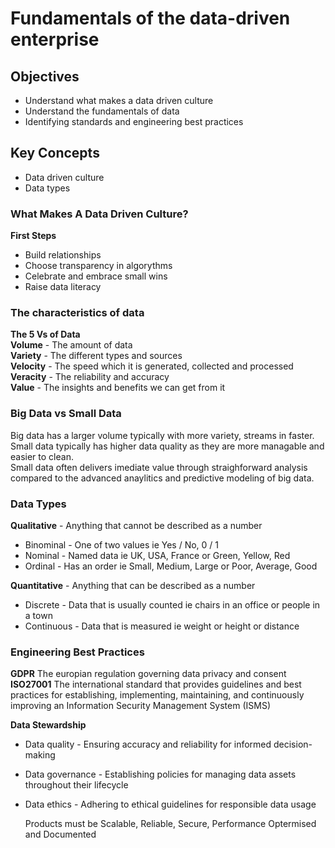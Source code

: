 # Fundamentals of the data-driven enterprise

## Objectives
- Understand what makes a data driven culture
- Understand the fundamentals of data
- Identifying standards and engineering best practices

## Key Concepts
- Data driven culture  
- Data types
### What Makes A Data Driven Culture?

**First Steps**
- Build relationships
- Choose transparency in algorythms
- Celebrate and embrace small wins
- Raise data literacy

### The characteristics of data

**The 5 Vs of Data**  
**Volume** - The amount of data  
**Variety** - The different types and sources  
**Velocity** - The speed which it is generated, collected and processed  
**Veracity** - The reliability and accuracy  
**Value** - The insights and benefits we can get from it  

### Big Data vs Small Data
Big data has a larger volume typically with more variety, streams in faster.  
Small data typically has higher data quality as they are more managable and easier to clean.  
Small data often delivers imediate value through straighforward analysis compared to the advanced anaylitics and predictive modeling of big data.  

### Data Types

**Qualitative** - Anything that cannot be described as a number
  - Binominal - One of two values ie Yes / No, 0 / 1
  - Nominal - Named data ie UK, USA, France or Green, Yellow, Red
  - Ordinal - Has an order ie Small, Medium, Large or Poor, Average, Good
    
**Quantitative** - Anything that can be described as a number
  - Discrete - Data that is usually counted ie chairs in an office or people in a town
  - Continuous - Data that is measured ie weight or height or distance

### Engineering Best Practices ###

**GDPR** The europian regulation governing data privacy and consent  
**ISO27001** The international standard that provides guidelines and best practices for establishing, implementing, maintaining, and continuously improving an Information Security Management System (ISMS)

**Data Stewardship**  
- Data quality - Ensuring accuracy and reliability for informed decision-making
- Data governance - Establishing policies for managing data assets throughout their lifecycle  
- Data ethics - Adhering to ethical guidelines for responsible data usage

  Products must be Scalable, Reliable, Secure, Performance Optermised and Documented
